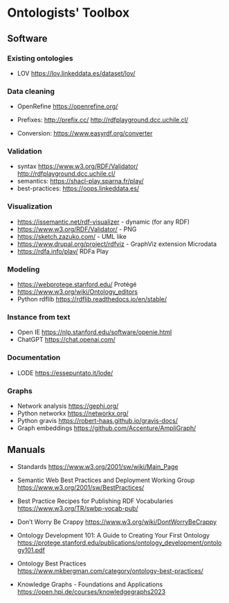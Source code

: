 # Ontologists' Toolbox

## Software

### Existing ontologies
* LOV https://lov.linkeddata.es/dataset/lov/

### Data cleaning
* OpenRefine https://openrefine.org/

* Prefixes: http://prefix.cc/ http://rdfplayground.dcc.uchile.cl/

* Conversion: https://www.easyrdf.org/converter

### Validation
* syntax https://www.w3.org/RDF/Validator/ http://rdfplayground.dcc.uchile.cl/
* semantics: https://shacl-play.sparna.fr/play/
* best-practices: https://oops.linkeddata.es/

### Visualization
* https://issemantic.net/rdf-visualizer - dynamic (for any RDF)
* https://www.w3.org/RDF/Validator/ - PNG
* https://sketch.zazuko.com/  - UML like
* https://www.drupal.org/project/rdfviz - GraphViz extension
Microdata 
* https://rdfa.info/play/ RDFa Play

### Modeling
* https://webprotege.stanford.edu/ Protégé
* https://www.w3.org/wiki/Ontology_editors
* Python rdflib https://rdflib.readthedocs.io/en/stable/

### Instance from text
* Open IE https://nlp.stanford.edu/software/openie.html
* ChatGPT https://chat.openai.com/

### Documentation
* LODE https://essepuntato.it/lode/

### Graphs
* Network analysis https://gephi.org/
* Python networkx https://networkx.org/
* Python gravis https://robert-haas.github.io/gravis-docs/
* Graph embeddings https://github.com/Accenture/AmpliGraph/

## Manuals

* Standards https://www.w3.org/2001/sw/wiki/Main_Page

* Semantic Web Best Practices and Deployment Working Group
https://www.w3.org/2001/sw/BestPractices/

* Best Practice Recipes for Publishing RDF Vocabularies
https://www.w3.org/TR/swbp-vocab-pub/

* Don’t Worry Be Crappy https://www.w3.org/wiki/DontWorryBeCrappy

* Ontology Development 101: A Guide to Creating Your First Ontology https://protege.stanford.edu/publications/ontology_development/ontology101.pdf

* Ontology Best Practices
https://www.mkbergman.com/category/ontology-best-practices/

* Knowledge Graphs - Foundations and Applications https://open.hpi.de/courses/knowledgegraphs2023
